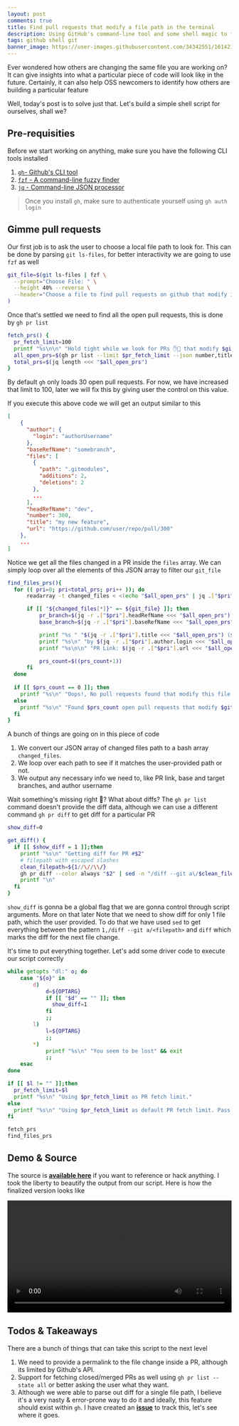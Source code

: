 ```yaml
---
layout: post
comments: true
title: Find pull requests that modify a file path in the terminal
description: Using GitHub's command-line tool and some shell magic to find pull requests that modify a specific filepath right inside your terminal
tags: github shell git
banner_image: https://user-images.githubusercontent.com/34342551/161421468-598f7f1b-24db-4529-8fc1-fa99c1d88413.png
---
```


Ever wondered how others are changing the same file you are working on? It can give insights into what a particular piece of code will look like in the future. Certainly, it can also help OSS newcomers to identify how others are building a particular feature

Well, today's post is to solve just that. Let's build a simple shell script for ourselves, shall we?


## Pre-requisities

Before we start working on anything, make sure you have the following CLI tools installed

1. [`gh`- Github's CLI tool](https://cli.github.com/)
2. [`fzf` - A command-line fuzzy finder](https://github.com/junegunn/fzf#installation)
3. [`jq` - Command-line JSON processor](https://github.com/stedolan/jq/releases)

> Once you install `gh`, make sure to authenticate yourself using `gh auth login`

## Gimme pull requests

Our first job is to ask the user to choose a local file path to look for. This can be done by parsing `git ls-files`, for better interactivity we are going to use `fzf` as well

```bash
git_file=$(git ls-files | fzf \
  --prompt="Choose File: " \
  --height 40% --reverse \
  --header="Choose a file to find pull requests on github that modify it"
)
```

Once that's settled we need to find all the open pull requests, this is done by `gh pr list`

```bash
fetch_prs() {
  pr_fetch_limit=100
  printf "%s\n\n" "Hold tight while we look for PRs ✋👀 that modify $git_file"
  all_open_prs=$(gh pr list --limit $pr_fetch_limit --json number,title,url,files,author,baseRefName,headRefName)
  total_prs=$(jq length <<< "$all_open_prs")
}
```

By default `gh` only loads 30 open pull requests. For now, we have increased that limit to 100, later we will fix this by giving user the control on this value.

If you execute this above code we will get an output similar to this

```json
[
    {
      "author": {
        "login": "authorUsername"
      },
      "baseRefName": "somebranch",
      "files": [
        {
          "path": ".gitmodules",
          "additions": 2,
          "deletions": 2
        },
        ...
      ],
      "headRefName": "dev",
      "number": 300,
      "title": "my new feature",
      "url": "https://github.com/user/repo/pull/300"
    },
    ...
]
```

Notice we get all the files changed in a PR inside the `files` array. We can simply loop over all the elements of this JSON array to filter our `git_file`

```bash
find_files_prs(){
  for (( pri=0; pri<total_prs; pri++ )); do
      readarray -t changed_files < <(echo "$all_open_prs" | jq .["$pri"].files[].path)

      if [[ "${changed_files[*]}" =~ ${git_file} ]]; then
          pr_branch=$(jq -r .["$pri"].headRefName <<< "$all_open_prs")
          base_branch=$(jq -r .["$pri"].baseRefName <<< "$all_open_prs")

          printf "%s " "$(jq -r .["$pri"].title <<< "$all_open_prs") ($pr_branch ➜ $base_branch)"
          printf "%s\n" "by $(jq -r .["$pri"].author.login <<< "$all_open_prs")"
          printf "%s\n\n" "PR Link: $(jq -r .["$pri"].url <<< "$all_open_prs")"

          prs_count=$((prs_count+1))
      fi
  done
  
  if [[ $prs_count == 0 ]]; then
    printf "%s\n" "Oops!, No pull requests found that modify this file path"
  else
    printf "%s\n" "Found $prs_count open pull requests that modify $git_file"
  fi
}
```

A bunch of things are going on in this piece of code
1. We convert our JSON array of changed files path to a bash array `changed_files`.
2. We loop over each path to see if it matches the user-provided path or not.
3. We output any necessary info we need to, like PR link, base and target branches, and author username


Wait something's missing right 🤔? What about diffs? The `gh pr list` command doesn't provide the diff data, although we can use a different command `gh pr diff` to get diff for a particular PR

```bash
show_diff=0

get_diff() {
  if [[ $show_diff = 1 ]];then
    printf "%s\n" "Getting diff for PR #$2"
    # filepath with escaped slashes
    clean_filepath=${1//\//\\/}
    gh pr diff --color always "$2" | sed -n "/diff --git a\/$clean_filepath/d;/diff/q;p"
    printf "\n"
  fi
}
```

`show_diff` is gonna be a global flag that we are gonna control through script arguments. More on that later
Note that we need to show diff for only 1 file path, which the user provided. To do that we have used `sed` to get everything between the pattern `1,/diff --git a/<filepath>` and `diff` which marks the diff for the next file change.


It's time to put everything together. Let's add some driver code to execute our script correctly

```bash
while getopts "dl:" o; do
    case "${o}" in
        d)
            d=${OPTARG}
            if [[ "$d" == "" ]]; then
              show_diff=1
            fi
            ;;
        l)
            l=${OPTARG}
            ;;
        *)
            printf "%s\n" "You seem to be lost" && exit
            ;;
    esac
done

if [[ $l != "" ]];then
  pr_fetch_limit=$l
  printf "%s\n" "Using $pr_fetch_limit as PR fetch limit."
else
  printf "%s\n" "Using $pr_fetch_limit as default PR fetch limit. Pass the -l flag to modify it"
fi

fetch_prs
find_files_prs
```

## Demo & Source

The source is [**available here**](https://github.com/Bhupesh-V/.Varshney/blob/master/scripts/git/git-prs) if you want to reference or hack anything.
I took the liberty to beautify the output from our script. Here is how the finalized version looks like

<video width="100%" controls>
  <source src="https://user-images.githubusercontent.com/34342551/161429903-7bd4879e-3f82-4150-b966-5f75a37c0f82.mp4" type="video/mp4">
</video>


## Todos & Takeaways

There are a bunch of things that can take this script to the next level

1. We need to provide a permalink to the file change inside a PR, although its limited by Github's API.
2. Support for fetching closed/merged PRs as well using `gh pr list --state all` or better asking the user what they want.
3. Although we were able to parse out diff for a single file path, I believe it's a very nasty & error-prone way to do it and ideally, this feature should exist within `gh`. I have created an [**issue**](https://github.com/cli/cli/issues/5398) to track this, let's see where it goes.
